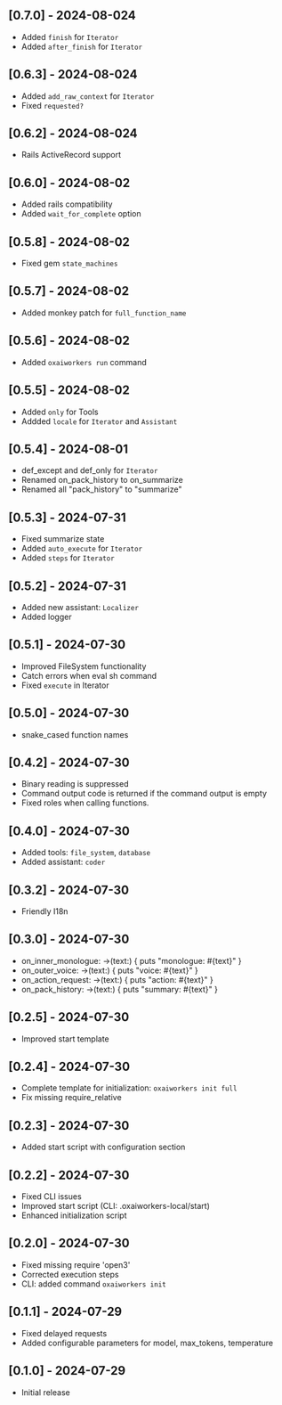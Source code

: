 ## [0.7.0] - 2024-08-024

- Added `finish` for `Iterator`
- Added `after_finish` for `Iterator`

## [0.6.3] - 2024-08-024

- Added `add_raw_context` for `Iterator`
- Fixed `requested?`

## [0.6.2] - 2024-08-024

- Rails ActiveRecord support

## [0.6.0] - 2024-08-02

- Added rails compatibility
- Added `wait_for_complete` option

## [0.5.8] - 2024-08-02

- Fixed gem `state_machines`

## [0.5.7] - 2024-08-02

- Added monkey patch for `full_function_name`

## [0.5.6] - 2024-08-02

- Added `oxaiworkers run` command

## [0.5.5] - 2024-08-02

- Added `only` for Tools
- Addded `locale` for `Iterator` and `Assistant`

## [0.5.4] - 2024-08-01

- def_except and def_only for `Iterator`
- Renamed on_pack_history to on_summarize
- Renamed all "pack_history" to "summarize"

## [0.5.3] - 2024-07-31

- Fixed summarize state
- Added `auto_execute` for `Iterator`
- Added `steps` for `Iterator`

## [0.5.2] - 2024-07-31

- Added new assistant: `Localizer`
- Added logger

## [0.5.1] - 2024-07-30

- Improved FileSystem functionality
- Catch errors when eval sh command
- Fixed `execute` in Iterator

## [0.5.0] - 2024-07-30

- snake_cased function names

## [0.4.2] - 2024-07-30

- Binary reading is suppressed
- Command output code is returned if the command output is empty
- Fixed roles when calling functions.

## [0.4.0] - 2024-07-30

- Added tools: `file_system`, `database`
- Added assistant: `coder`

## [0.3.2] - 2024-07-30

- Friendly I18n

## [0.3.0] - 2024-07-30

- on_inner_monologue: ->(text:) { puts "monologue: #{text}" }
- on_outer_voice: ->(text:) { puts "voice: #{text}" }
- on_action_request: ->(text:) { puts "action: #{text}" }
- on_pack_history: ->(text:) { puts "summary: #{text}" }

## [0.2.5] - 2024-07-30

- Improved start template

## [0.2.4] - 2024-07-30

- Complete template for initialization: `oxaiworkers init full`
- Fix missing require_relative

## [0.2.3] - 2024-07-30

- Added start script with configuration section

## [0.2.2] - 2024-07-30

- Fixed CLI issues
- Improved start script (CLI: .oxaiworkers-local/start)
- Enhanced initialization script

## [0.2.0] - 2024-07-30

- Fixed missing require 'open3'
- Corrected execution steps
- CLI: added command `oxaiworkers init`

## [0.1.1] - 2024-07-29

- Fixed delayed requests
- Added configurable parameters for model, max_tokens, temperature

## [0.1.0] - 2024-07-29

- Initial release
